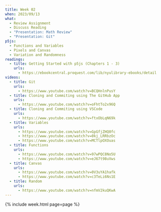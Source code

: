 ```yaml
---
title: Week 02
when: 2023/09/13
what:
  - Review Assignment
  - Discuss Reading
  - "Presentation: Math Review"
  - "Presentation: Git"
p5js:
  - Functions and Variables
  - Pixels and Canvas
  - Variation and Randomness
readings:
  - title: Getting Started with p5js (Chapters 1 - 3)
    urls:
      - https://ebookcentral.proquest.com/lib/nyulibrary-ebooks/detail.action?docID=4333728
videos:
  - title: Git
    urls:
      - https://www.youtube.com/watch?v=BCQHnlnPusY
  - title: Cloning and Commiting using The GitHub App
    urls:
      - https://www.youtube.com/watch?v=oFhtTo2x96Q
  - title: Cloning and Commiting using VSCode
    urls:
      - https://www.youtube.com/watch?v=ftxObLqN69k
  - title: Variables
    urls:
      - https://www.youtube.com/watch?v=GpGfjZHQ0fc
      - https://www.youtube.com/watch?v=0kj_LRRbzOc
      - https://www.youtube.com/watch?v=MCTlpOXOuas
  - title: Functions
    urls:
      - https://www.youtube.com/watch?v=97wPQC8No5U
      - https://www.youtube.com/watch?v=eJ67t98uVws
  - title: Canvas
    urls:
      - https://www.youtube.com/watch?v=0V3uYA1hafk
      - https://www.youtube.com/watch?v=c3TeLi6Ns1E
  - title: Random
    urls:
      - https://www.youtube.com/watch?v=nfmV2kuQKwA
---
```

{% include week.html page=page %}
